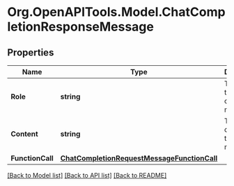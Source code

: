 # Org.OpenAPITools.Model.ChatCompletionResponseMessage

## Properties

Name | Type | Description | Notes
------------ | ------------- | ------------- | -------------
**Role** | **string** | The role of the author of this message. | 
**Content** | **string** | The contents of the message. | [optional] 
**FunctionCall** | [**ChatCompletionRequestMessageFunctionCall**](ChatCompletionRequestMessageFunctionCall.md) |  | [optional] 

[[Back to Model list]](../README.md#documentation-for-models) [[Back to API list]](../README.md#documentation-for-api-endpoints) [[Back to README]](../README.md)

